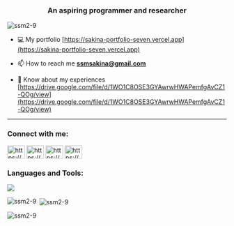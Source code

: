 <h3 align="center">An aspiring programmer and researcher</h3>

<p align="left"> <img src="https://komarev.com/ghpvc/?username=ssm2-9&label=Profile%20views&color=0e75b6&style=flat" alt="ssm2-9" /> </p>

- 💻 My portfolio [https://sakina-portfolio-seven.vercel.app](https://sakina-portfolio-seven.vercel.app)

- 📫 How to reach me **ssmsakina@gmail.com**

- 📄 Know about my experiences [https://drive.google.com/file/d/1WO1C8OSE3GYAwrwHWAPemfgAvCZ1-QOg/view](https://drive.google.com/file/d/1WO1C8OSE3GYAwrwHWAPemfgAvCZ1-QOg/view)
---
<h3 align="left">Connect with me:</h3>
<p align="left">
<a href="https://www.linkedin.com/in/sakina-shaikh-mohammed/" target="blank"><img align="center" src="https://raw.githubusercontent.com/rahuldkjain/github-profile-readme-generator/master/src/images/icons/Social/linked-in-alt.svg" alt="https://www.linkedin.com/in/sakina-shaikh-mohammed/" height="30" width="40" /></a>
<a href="https://www.kaggle.com/sakina17" target="blank"><img align="center" src="https://raw.githubusercontent.com/rahuldkjain/github-profile-readme-generator/master/src/images/icons/Social/kaggle.svg" alt="https://www.kaggle.com/sakina17" height="30" width="40" /></a>
<a href="https://www.instagram.com/studybuddy.code/" target="blank"><img align="center" src="https://raw.githubusercontent.com/rahuldkjain/github-profile-readme-generator/master/src/images/icons/Social/instagram.svg" alt="https://www.instagram.com/studybuddy.code/" height="30" width="40" /></a>
<a href="https://www.youtube.com/@studybuddy_code" target="blank"><img align="center" src="https://raw.githubusercontent.com/rahuldkjain/github-profile-readme-generator/master/src/images/icons/Social/youtube.svg" alt="https://www.youtube.com/@studybuddy_code" height="30" width="40" /></a>
</p>

<h3 align="left">Languages and Tools:</h3>
<p align="left"><a href="https://skillicons.dev"> <img src="https://skillicons.dev/icons?i=html,css,firebase,js,vscode,materialui,nextjs,nodejs,py,sqlite,fastapi" /> </a> </p>

<p><img align="left" src="https://github-readme-stats.vercel.app/api/top-langs?username=ssm2-9&show_icons=true&locale=en&layout=compact" alt="ssm2-9" /></p>

<p>&nbsp;<img align="center" src="https://github-readme-stats.vercel.app/api?username=ssm2-9&show_icons=true&locale=en" alt="ssm2-9" /></p>

<p><img align="center" src="https://github-readme-streak-stats.herokuapp.com/?user=ssm2-9&" alt="ssm2-9" /></p>



